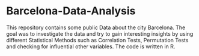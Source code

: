 # Barcelona-Data-Analysis
This repository contains some public Data about the city Barcelona. The goal was to investigate the data and try to gain interesting insights by using different Statistical Methods such as Correlation Tests, Permutation Tests and checking for influential other variables. The code is written in R.
